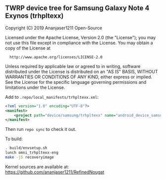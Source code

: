 ## TWRP device tree for Samsung Galaxy Note 4 Exynos (trhpltexx)

 Copyright (C) 2019 Ananjaser1211 Open-Source

 Licensed under the Apache License, Version 2.0 (the "License");
 you may not use this file except in compliance with the License.
 You may obtain a copy of the License at

      http://www.apache.org/licenses/LICENSE-2.0

 Unless required by applicable law or agreed to in writing, software
 distributed under the License is distributed on an "AS IS" BASIS,
 WITHOUT WARRANTIES OR CONDITIONS OF ANY KIND, either express or implied.
 See the License for the specific language governing permissions and
 limitations under the License.


Add to `.repo/local_manifests/trhpltexx.xml`:

```xml
<?xml version="1.0" encoding="UTF-8"?>
<manifest>
	<project path="device/samsung/trhpltexx" name="android_device_samsung_trhpltexx" remote="ananjaser1211" revision="twrp-7.1_trhpltexx" />
</manifest>
```

Then run `repo sync` to check it out.

To build:

```sh
. build/envsetup.sh
lunch omni_trhpltexx-eng
make -j5 recoveryimage
```

Kernel sources are available at: https://github.com/ananjaser1211/RefinedNougat
